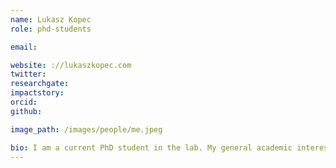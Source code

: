 ```yaml
---
name: Lukasz Kopec
role: phd-students

email: 

website: ://lukaszkopec.com
twitter:
researchgate:
impactstory:
orcid:
github:

image_path: /images/people/me.jpeg

bio: I am a current PhD student in the lab. My general academic interests span many areas in cognitive science and more specifically decision making. I study decision making in various contexts. An example may be a psychiatrist predicting whether their patient will become violent. I take a data-driven approach, in which I look at models of memory and retrieval, thus linking previous training and experience to different decisions. I analyse models of human category learning and optimise the training given to humans to achieve the best possible outcome (whether highest accuracy, or easiest training). I am currently researching human limitations in memory, through building exemplar-based models of category learning. I’ve graduated from Cognitive Science at Edinburgh University, where I studied a model of how infants segment fluent speech into discrete words. In the past I’ve also worked in data analytics using large-scale text analysis.
---
```

